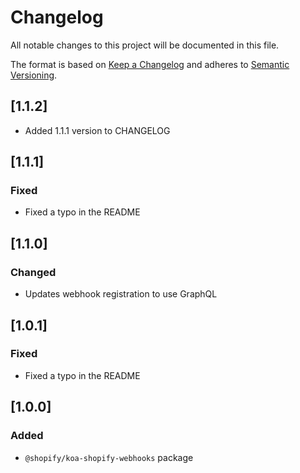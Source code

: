 # Changelog

All notable changes to this project will be documented in this file.

The format is based on [Keep a Changelog](http://keepachangelog.com/en/1.0.0/)
and adheres to [Semantic Versioning](http://semver.org/spec/v2.0.0.html).

<!-- ## Unreleased -->

## [1.1.2]

- Added 1.1.1 version to CHANGELOG

## [1.1.1]

### Fixed

- Fixed a typo in the README

## [1.1.0]

### Changed

- Updates webhook registration to use GraphQL

## [1.0.1]

### Fixed

- Fixed a typo in the README

## [1.0.0]

### Added

- `@shopify/koa-shopify-webhooks` package
